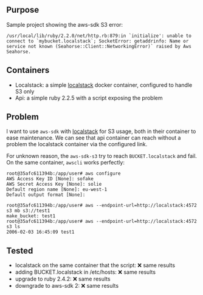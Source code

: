 Purpose
----

Sample project showing the aws-sdk S3 error:

```
/usr/local/lib/ruby/2.2.0/net/http.rb:879:in `initialize': unable to connect to `mybucket.localstack`; SocketError: getaddrinfo: Name or service not known (Seahorse::Client::NetworkingError)` raised by Aws Seahorse.
```

Containers
-------

- Localstack: a simple [localstack](https://github.com/localstack/localstack) docker container, configured to handle S3 only
- Api: a simple ruby 2.2.5 with a script exposing the problem

Problem
-------

I want to use `aws-sdk` with [localstack](https://github.com/localstack/localstack) for S3 usage, both in their container to ease maintenance.
We can see that api container can reach without a problem the localstack container via the configured link.

For unknown reason, the `aws-sdk-s3` try to reach `BUCKET.localstack` and fail.
On the same container, `awscli` works perfectly:

```
root@35afc611394b:/app/user# aws configure
AWS Access Key ID [None]: sofake
AWS Secret Access Key [None]: solie
Default region name [None]: eu-west-1
Default output format [None]:

root@35afc611394b:/app/user# aws --endpoint-url=http://localstack:4572 s3 mb s3://test1
make_bucket: test1
root@35afc611394b:/app/user# aws --endpoint-url=http://localstack:4572 s3 ls
2006-02-03 16:45:09 test1
```

Tested
-----

* localstack on the same container that the script: ❌ same results
* adding BUCKET.localstack in /etc/hosts: ❌ same results
* upgrade to ruby 2.4.2: ❌ same results
* downgrade to aws-sdk 2: ❌ same results
